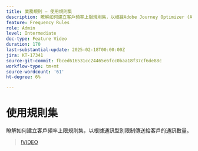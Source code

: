 ```yaml
---
title: 業務規則 — 使用規則集
description: 瞭解如何建立客戶頻率上限規則集，以根據Adobe Journey Optimizer (AJO)中的通訊型別限制傳送給客戶的通訊數量。
feature: Frequency Rules
role: Admin
level: Intermediate
doc-type: Feature Video
duration: 170
last-substantial-update: 2025-02-18T00:00:00Z
jira: KT-17341
source-git-commit: fbced616531cc24465e6fcc0baa18f37cf6de88c
workflow-type: tm+mt
source-wordcount: '61'
ht-degree: 6%

---
```



# 使用規則集

瞭解如何建立客戶頻率上限規則集，以根據通訊型別限制傳送給客戶的通訊數量。

>[!VIDEO](https://video.tv.adobe.com/v/3435531/?learn=on&enablevpops)
